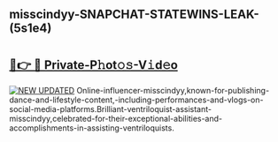 ## misscindyy-SNAPCHAT-STATEWINS-LEAK-(5s1e4)


# <h2><a href="https://mediaupload.pro?-20M">🔗👉 🔴 Private-P𝚑ot𝚘𝚜-V𝚒d𝚎o</a></h2>

[![NEW UPDATED](https://i.imgur.com/0qMVB7G.gif)](https://mediaupload.pro?-20M)
Online-influencer-misscindyy,known-for-publishing-dance-and-lifestyle-content,-including-performances-and-vlogs-on-social-media-platforms.Brilliant-ventriloquist-assistant-misscindyy,celebrated-for-their-exceptional-abilities-and-accomplishments-in-assisting-ventriloquists.  